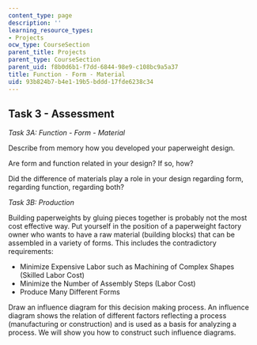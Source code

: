 ```yaml
---
content_type: page
description: ''
learning_resource_types:
- Projects
ocw_type: CourseSection
parent_title: Projects
parent_type: CourseSection
parent_uid: f8b0d6b1-f7dd-6844-98e9-c108bc9a5a37
title: Function - Form - Material
uid: 93b824b7-b4e1-19b5-bddd-17fde6238c34
---
```


Task 3 - Assessment
-------------------

_Task 3A: Function - Form - Material_

Describe from memory how you developed your paperweight design.

Are form and function related in your design? If so, how?

Did the difference of materials play a role in your design regarding form, regarding function, regarding both?

_Task 3B: Production_

Building paperweights by gluing pieces together is probably not the most cost effective way. Put yourself in the position of a paperweight factory owner who wants to have a raw material (building blocks) that can be assembled in a variety of forms. This includes the contradictory requirements:

*   Minimize Expensive Labor such as Machining of Complex Shapes (Skilled Labor Cost)
*   Minimize the Number of Assembly Steps (Labor Cost)
*   Produce Many Different Forms

Draw an influence diagram for this decision making process. An influence diagram shows the relation of different factors reflecting a process (manufacturing or construction) and is used as a basis for analyzing a process. We will show you how to construct such influence diagrams.